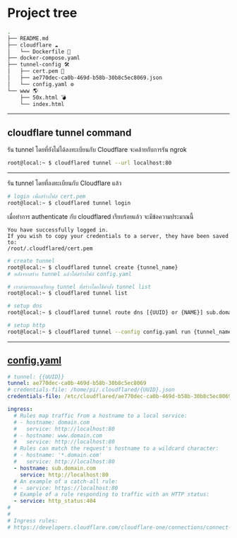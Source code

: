 # Project tree
```bash
.
├── README.md 
├── cloudflare ☁️
│   └── Dockerfile 🐳
├── docker-compose.yaml
├── tunnel-config 🛠
│   ├── cert.pem 🔑
│   ├── ae770dec-ca0b-469d-b58b-30b8c5ec8069.json
│   └── config.yaml ⚙️
└── www 🌎
    ├── 50x.html 💣
    └── index.html 
```

---
## cloudflare tunnel command
รัน tunnel โดยที่ยังไม่ได้ลงทะเบียนกับ Cloudflare จะคล้ายกับการรัน ngrok
```bash
root@local:~ $ cloudflared tunnel --url localhost:80
```
---
รัน tunnel โดยที่ลงทะเบียนกับ Cloudflare แล้ว
```bash
# login เพื่อสร้างไฟล์ cert.pem
root@local:~ $ cloudflared tunnel login
```
เมื่อทำการ authenticate กับ cloudflared เรียบร้อยแล้ว จะมีข้อความประมาณนี้
```
You have successfully logged in.
If you wish to copy your credentials to a server, they have been saved to:
/root/.cloudflared/cert.pem
```
```bash
# create tunnel
root@local:~ $ cloudflared tunnel create {tunnel_name}
# หลังจากสร้าง tunnel แล้วให้สร้างไฟล์ config.yaml

# เราสามารถลองเรียกดู tunnel ที่สร้างโดยใช้คำสั่ง tunnel list
root@local:~ $ cloudflared tunnel list

# setup dns
root@local:~ $ cloudflared tunnel route dns [{UUID} or {NAME}] sub.domain.com

# setup http
root@local:~ $ cloudflared tunnel --config config.yaml run {tunnel_name}
```

---
## [config.yaml](tunnel-config/config.yaml)
```yaml
# tunnel: {{UUID}}
tunnel: ae770dec-ca0b-469d-b58b-30b8c5ec8069
# credentials-file: /home/pi/.cloudflared/{UUID}.json
credentials-file: /etc/cloudflared/ae770dec-ca0b-469d-b58b-30b8c5ec8069.json

ingress:
  # Rules map traffic from a hostname to a local service:
  # - hostname: domain.com
  #   service: http://localhost:80
  # - hostname: www.domain.com
  #   service: http://localhost:80
  # Rules can match the request's hostname to a wildcard character:
  # - hostname: '*.domain.com'
  #   service: http://localhost:80
  - hostname: sub.domain.com
    service: http://localhost:80
  # An example of a catch-all rule:
  # - service: https://localhost:80
  # Example of a rule responding to traffic with an HTTP status:
  - service: http_status:404
#
#
# Ingress rules:
# https://developers.cloudflare.com/cloudflare-one/connections/connect-apps/configuration/local-management/ingress/
```